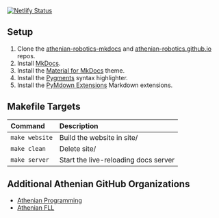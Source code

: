 [![Netlify Status](https://api.netlify.com/api/v1/badges/8c3e891f-cbec-4599-9e06-53f6046d3dd1/deploy-status)](https://app.netlify.com/sites/athenian-robotics/deploys)

## Setup
1. Clone the [athenian-robotics-mkdocs](https://github.com/athenian-robotics/athenian-robotics-mkdocs) and [athenian-robotics.github.io](https://github.com/athenian-robotics/athenian-robotics.github.io) repos.
2. Install [MkDocs](https://www.mkdocs.org).
3. Install the [Material for MkDocs](https://squidfunk.github.io/mkdocs-material/) theme.
4. Install the [Pygments](http://pygments.org/) syntax highlighter.
5. Install the [PyMdown Extensions](https://facelessuser.github.io/pymdown-extensions/) Markdown extensions.


## Makefile Targets
| Command               | Description                                   |
|:----------------------|:----------------------------------------------|
| `make website`        | Build the website in site/                    |
| `make clean`          | Delete site/                                  |
| `make server`         | Start the live-reloading docs server          |

## Additional Athenian GitHub Organizations  
* [Athenian Programming](https://github.com/athenian-programming)
* [Athenian FLL](http://athenian-fll.org)